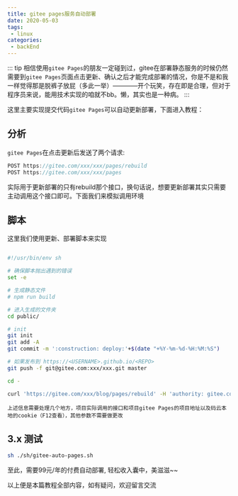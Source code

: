 ```yaml
---
title: gitee pages服务自动部署
date: 2020-05-03
tags:
 - linux
categories: 
 - backEnd
---
```


::: tip
相信使用`gitee Pages`的朋友一定碰到过，gitee在部署静态服务的时候仍然需要到`gitee Pages`页面点击更新、确认之后才能完成部署的情况，你是不是和我一样觉得那是脱裤子放屁（多此一举）————开个玩笑，存在即是合理，但对于程序员来说，能用技术实现的咱就不bb。懒，其实也是一种病。
:::

<!-- more -->

这里主要实现提交代码`gitee Pages`可以自动更新部署，下面进入教程：

## 分析
`gitee Pages`在点击更新后发送了两个请求:

``` js
POST https://gitee.com/xxx/xxx/pages/rebuild
POST https://gitee.com/xxx/xxx/pages
```
实际用于更新部署的只有rebuild那个接口，换句话说，想要更新部署其实只需要主动调用这个接口即可。下面我们来模拟调用环境

## 脚本
这里我们使用更新、部署脚本来实现

``` sh

#!/usr/bin/env sh

# 确保脚本抛出遇到的错误
set -e

# 生成静态文件
# npm run build

# 进入生成的文件夹
cd public/

# init
git init
git add -A
git commit -m ':construction: deploy:'+$(date "+%Y-%m-%d-%H:%M:%S")

# 如果发布到 https://<USERNAME>.github.io/<REPO>
git push -f git@gitee.com:xxx/xxx.git master

cd -

curl 'https://gitee.com/xxx/blog/pages/rebuild' -H 'authority: gitee.com' -H 'pragma: no-cache' -H 'cache-control: no-cache' -H 'accept: */*' -H 'origin: https://gitee.com' -H 'x-csrf-token: FZrNE8abMcWBZtcAwI9eQSDHXnJNaakGiyHIZv3RQB8=' -H 'x-requested-with: XMLHttpRequest' -H 'user-agent: Mozilla/5.0 (Windows NT 10.0; Win64; x64) AppleWebKit/537.36 (KHTML, like Gecko) Chrome/81.0.4044.122 Safari/537.36' -H 'content-type: application/x-www-form-urlencoded; charset=UTF-8' -H 'sec-fetch-site: same-origin' -H 'sec-fetch-mode: cors' -H 'referer: https://gitee.com/xxx/blog/pages' -H 'accept-encoding: gzip, deflate, br' -H 'accept-language: zh-CN,zh;q=0.9,en;q=0.8,es;q=0.7,zh-TW;q=0.6,ja;q=0.5,de;q=0.4,sk;q=0.3,ca;q=0.2,vi;q=0.1,nl;q=0.1,mt;q=0.1,hmn;q=0.1,lb;q=0.1,fr;q=0.1' -H 'cookie: 123' --data 'branch=master&build_directory=&force_https=false' --compressed > /dev/null 2>&1

```

`上述信息需要处理几个地方，项目实际调用的接口和项目gitee Pages的项目地址以及码云本地的cookie（F12查看），其他参数不需要做更改`


## 3.x 测试

``` sh
sh ./sh/gitee-auto-pages.sh
```
至此，需要99元/年的付费自动部署, 轻松收入囊中，美滋滋~~

以上便是本篇教程全部内容，如有疑问，欢迎留言交流